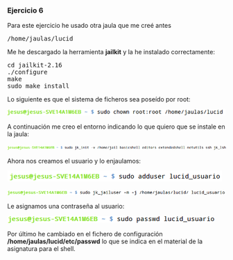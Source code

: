 ### Ejercicio 6

Para este ejercicio he usado otra jaula que me creé antes
<pre>
/home/jaulas/lucid
</pre>

Me he descargado la herramienta **jailkit** y la he instalado correctamente:
<pre>
cd jailkit-2.16
./configure
make
sudo make install
</pre>

Lo siguiente es que el sistema de ficheros sea poseído por root:

![imagen18](https://github.com/jmanday/Imagenes/blob/master/imagen18.png?raw=true)

A continuación me creo el entorno indicando lo que quiero que se instale en la jaula:

![imagen19](https://github.com/jmanday/Imagenes/blob/master/imagen19.png?raw=true)

Ahora nos creamos el usuario y lo enjaulamos:

![imagen20](https://github.com/jmanday/Imagenes/blob/master/imagen20.png?raw=true)

![imagen21](https://github.com/jmanday/Imagenes/blob/master/imagen21.png?raw=true)

Le asignamos una contraseña al usuario:

![imagen22](https://github.com/jmanday/Imagenes/blob/master/imagen22.png?raw=true)

Por último he cambiado en el fichero de configuración **/home/jaulas/lucid/etc/passwd** lo que se indica en el material de la asignatura para el shell.